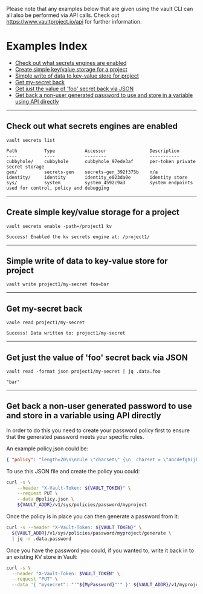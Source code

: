 Please note that any examples below that are given using the vault CLI can all also be performed via API calls. Check out https://www.vaultproject.io/api for further information.

# Examples Index <!-- omit in toc -->
- [Check out what secrets engines are enabled](#check-out-what-secrets-engines-are-enabled)
- [Create simple key/value storage for a project](#create-simple-keyvalue-storage-for-a-project)
- [Simple write of data to key-value store for project](#simple-write-of-data-to-key-value-store-for-project)
- [Get my-secret back](#get-my-secret-back)
- [Get just the value of 'foo' secret back via JSON](#get-just-the-value-of-foo-secret-back-via-json)
- [Get back a non-user generated password to use and store in a variable using API directly](#get-back-a-non-user-generated-password-to-use-and-store-in-a-variable-using-api-directly)


___
## Check out what secrets engines are enabled
`vault secrets list`

```
Path          Type           Accessor                Description
----          ----           --------                -----------
cubbyhole/    cubbyhole      cubbyhole_97ede3af      per-token private secret storage
gen/          secrets-gen    secrets-gen_392f375b    n/a
identity/     identity       identity_e023da0e       identity store
sys/          system         system_4592c9a3         system endpoints used for control, policy and debugging
```
___
## Create simple key/value storage for a project
`vault secrets enable -path=/project1 kv`
```
Success! Enabled the kv secrets engine at: /project1/
```
___
## Simple write of data to key-value store for project
`vault write project1/my-secret foo=bar`

___
## Get my-secret back
`vaule read project1/my-secret`
```
Success! Data written to: project1/my-secret
```

___
## Get just the value of 'foo' secret back via JSON
`vault read -format json project1/my-secret | jq .data.foo`
```
"bar"
```

___
## Get back a non-user generated password to use and store in a variable using API directly

In order to do this you need to create your password policy first to ensure that the generated password meets your specific rules.

An example policy.json could be:
```json
{ "policy": "length=20\n\nrule \"charset\" {\n  charset = \"abcdefghijklmnopqrstuvwxyz\"\n  min-chars = 1\n}\n\nrule \"charset\" {\n  charset = \"ABCDEFGHIJKLMNOPQRSTUVWXYZ\"\n  min-chars = 1\n}\n" }
```

To use this JSON file and create the policy you could:
```bash
curl -s \
    --header "X-Vault-Token: ${VAULT_TOKEN}" \
    --request PUT \
    --data @policy.json \
    ${VAULT_ADDR}/v1/sys/policies/password/myproject
```

Once the policy is in place you can then generate a password from it:

```bash
curl -s --header "X-Vault-Token: ${VAULT_TOKEN}" \
  ${VAULT_ADDR}/v1/sys/policies/password/myproject/generate \
  | jq -r .data.password
```

Once you have the password you could, if you wanted to, write it back in to an existing KV store in Vault:

```bash
curl -s \
  --header "X-Vault-Token: $VAULT_TOKEN" \
  --request "PUT" \
  --data '{ "mysecret": "'"${MyPassword}"'" }' ${VAULT_ADDR}/v1/myproject/info
```